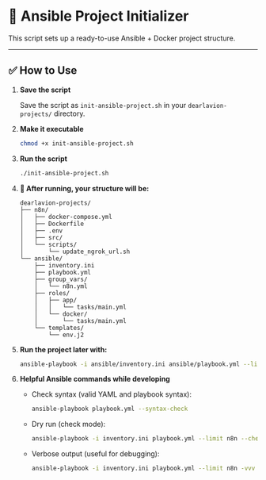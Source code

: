 # 🚀 Ansible Project Initializer

This script sets up a ready-to-use Ansible + Docker project structure.

---

## ✅ How to Use

1. **Save the script**

   Save the script as `init-ansible-project.sh` in your `dearlavion-projects/` directory.

2. **Make it executable**

   ```bash
   chmod +x init-ansible-project.sh

3. **Run the script**

   ```bash
   ./init-ansible-project.sh

4. **🧱 After running, your structure will be:**

   ```plaintext
   dearlavion-projects/
   ├── n8n/
   │   ├── docker-compose.yml
   │   ├── Dockerfile
   │   ├── .env
   │   ├── src/
   │   └── scripts/
   │       └── update_ngrok_url.sh
   └── ansible/
       ├── inventory.ini
       ├── playbook.yml
       ├── group_vars/
       │   └── n8n.yml
       ├── roles/
       │   ├── app/
       │   │   └── tasks/main.yml
       │   └── docker/
       │       └── tasks/main.yml
       └── templates/
           └── env.j2
   ```
5. **Run the project later with:**

   ```bash
   ansible-playbook -i ansible/inventory.ini ansible/playbook.yml --limit n8n


6. **Helpful Ansible commands while developing**


   * Check syntax (valid YAML and playbook syntax):

      ```bash
      ansible-playbook playbook.yml --syntax-check

   * Dry run (check mode):

      ```bash
      ansible-playbook -i inventory.ini playbook.yml --limit n8n --check

   * Verbose output (useful for debugging):

      ```bash
      ansible-playbook -i inventory.ini playbook.yml --limit n8n -vvv
   
   